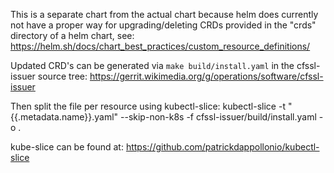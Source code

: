This is a separate chart from the actual chart because helm does
currently not have a proper way for upgrading/deleting CRDs provided in the
"crds" directory of a helm chart, see:
https://helm.sh/docs/chart_best_practices/custom_resource_definitions/

Updated CRD's can be generated via `make build/install.yaml` in the cfssl-issuer
source tree: https://gerrit.wikimedia.org/g/operations/software/cfssl-issuer

Then split the file per resource using kubectl-slice:
kubectl-slice -t "{{.metadata.name}}.yaml" --skip-non-k8s -f cfssl-issuer/build/install.yaml -o .

kube-slice can be found at: https://github.com/patrickdappollonio/kubectl-slice
